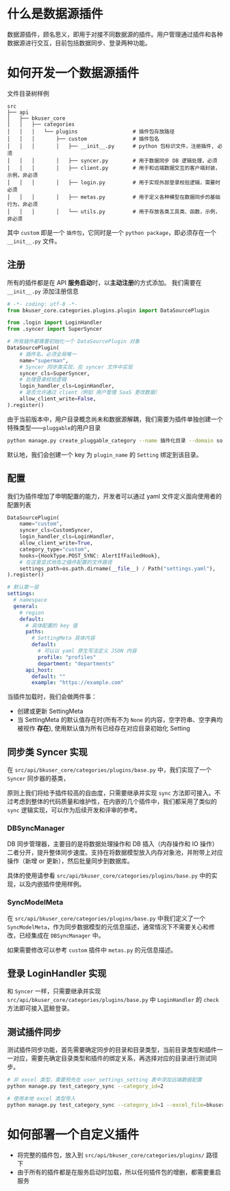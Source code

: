 # 什么是数据源插件

数据源插件，顾名思义，即用于对接不同数据源的插件。用户管理通过插件和各种数据源进行交互，目前包括数据同步、登录两种功能。

# 如何开发一个数据源插件

文件目录树样例
```
src
├── api
│   ├── bkuser_core
│	│	├── categories
│	│	│	└── plugins                  # 插件包存放路径
│	│	│	    ├── custom               # 插件包名
│	│	│	    │	├── __init__.py      # python 包标识文件，注册插件, 必须
│	│	│	    │	├── syncer.py        # 用于数据同步 DB 逻辑处理，必须
│	│	│	    │	├── client.py        # 用于和远端数据交互的客户端封装，示例，非必须
│	│	│	    │	├── login.py         # 用于实现外部登录校验逻辑，需要时必须
│	│	│	    │   ├── metas.py         # 用于定义各种模型在数据同步的基础行为，非必须
│	│	│	    │   └── utils.py         # 用于存放各类工具类、函数，示例，非必须
```

其中 `custom` 即是一个 `插件包`，它同时是一个 `python package`，即必须存在一个 `__init__.py` 文件。


## 注册

所有的插件都是在 API **服务启动**时，以**主动注册**的方式添加。
我们需要在 `__init__.py` 添加注册信息

```python
# -*- coding: utf-8 -*-
from bkuser_core.categories.plugins.plugin import DataSourcePlugin

from .login import LoginHandler
from .syncer import SuperSyncer

# 所有插件都需要初始化一个 DataSourcePlugin 对象
DataSourcePlugin(
    # 插件名，必须全局唯一
    name="superman",
    # Syncer 同步类实现，在 syncer 文件中实现
    syncer_cls=SuperSyncer,
    # 处理登录校验逻辑
    login_handler_cls=LoginHandler,
    # 是否允许通过 client（例如 用户管理 SaaS 更改数据）
    allow_client_write=False,
).register()
```

由于当前版本中，用户目录概念尚未和数据源解耦，我们需要为插件单独创建一个特殊类型——`pluggable`的用户目录
```bash
python manage.py create_pluggable_category --name 插件化目录 --domain some-domain.com --plugin superman
```
默认地，我们会创建一个 key 为 `plugin_name` 的 `Setting` 绑定到该目录。

## 配置

我们为插件增加了申明配置的能力，开发者可以通过 yaml 文件定义面向使用者的配置列表

```python
DataSourcePlugin(
    name="custom",
    syncer_cls=CustomSyncer,
    login_handler_cls=LoginHandler,
    allow_client_write=True,
    category_type="custom",
    hooks={HookType.POST_SYNC: AlertIfFailedHook},
    # 在这里显式地告之插件配置的文件路径
    settings_path=os.path.dirname(__file__) / Path("settings.yaml"),
).register()
```
```yaml
# 默认第一层
settings:
  # namespace
  general:
    # region
    default:
      # 具体配置的 key 值
      paths:
        # SettingMeta 具体内容
        default:
          # 可以以 yaml 原生写法定义 JSON 内容
          profile: "profiles"
          department: "departments"
      api_host:
        default: ""
        example: "https://example.com"
```
当插件加载时，我们会做两件事：
- 创建或更新 SettingMeta
- 当 SettingMeta 的默认值存在时(所有不为 `None` 的内容，空字符串、空字典均被视作 **存在**), 使用默认值为所有已经存在对应目录初始化 Setting

## 同步类 Syncer 实现

在 `src/api/bkuser_core/categories/plugins/base.py` 中，我们实现了一个 `Syncer` 同步器的基类，

原则上我们将给予插件较高的自由度，只需要继承并实现 `sync` 方法即可接入。不过考虑到整体的代码质量和维护性，在内嵌的几个插件中，我们都采用了类似的 `sync` 逻辑实现，可以作为后续开发和评审的参考。 

### DBSyncManager
DB 同步管理器，主要目的是将数据处理操作和 DB 插入（内存操作和 IO 操作）二者分开，提升整体同步速度。支持在将数据模型放入内存对象池，并附带上对应操作（新增 or 更新），然后批量同步到数据库。

具体的使用请参看 `src/api/bkuser_core/categories/plugins/base.py` 中的实现，以及内嵌插件使用样例。

### SyncModelMeta 
   
在 `src/api/bkuser_core/categories/plugins/base.py` 中我们定义了一个 `SyncModelMeta`，作为同步数据模型的元信息描述，通常情况下不需要关心和修改，已经集成在 `DBSyncManager` 中。

如果需要修改可以参考 `custom` 插件中 `metas.py` 的元信息描述。

## 登录 LoginHandler 实现

和 `Syncer` 一样，只需要继承并实现 `src/api/bkuser_core/categories/plugins/base.py` 中 `LoginHandler` 的 `check` 方法即可接入蓝鲸登录。

## 测试插件同步

测试插件同步功能，首先需要确定同步的目录和目录类型，当前目录类型和插件一一对应，需要先确定目录类型和插件的绑定关系，再选择对应的目录进行测试同步。

```bash
# 非 excel 类型，需要预先在 user_settings_setting 表中添加远端数据配置
python manage.py test_category_sync --category_id=2

# 使用本地 excel 类型导入
python manage.py test_category_sync --category_id=1 --excel_file=bkuser_core/tests/categories/plugins/local/assets/fewusers.xlsx
```

# 如何部署一个自定义插件

- 将完整的插件包，放入到 `src/api/bkuser_core/categories/plugins/` 路径下
- 由于所有的插件都是在服务启动时加载，所以任何插件包的增删，都需要重启服务
